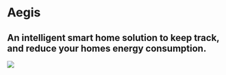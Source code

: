 # Aegis
## An intelligent smart home solution to keep track, and reduce your homes energy consumption.


![](https://files.slack.com/files-pri/T0520KTQYCW-F059BPA4MPZ/image.png)
